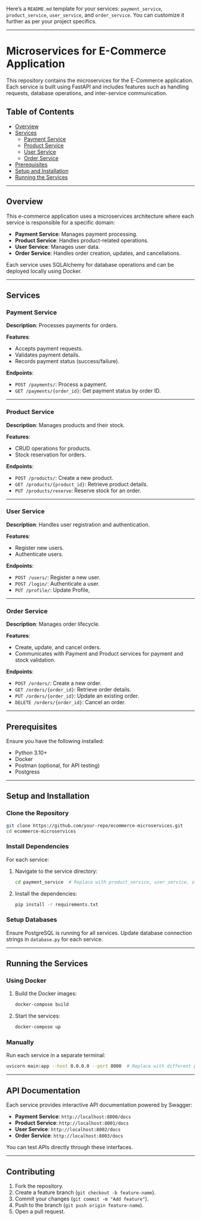 Here’s a `README.md` template for your services: `payment_service`, `product_service`, `user_service`, and `order_service`. You can customize it further as per your project specifics.

---

# Microservices for E-Commerce Application

This repository contains the microservices for the E-Commerce application. Each service is built using FastAPI and includes features such as handling requests, database operations, and inter-service communication.

## Table of Contents
- [Overview](#overview)
- [Services](#services)
  - [Payment Service](#payment-service)
  - [Product Service](#product-service)
  - [User Service](#user-service)
  - [Order Service](#order-service)
- [Prerequisites](#prerequisites)
- [Setup and Installation](#setup-and-installation)
- [Running the Services](#running-the-services)

---

## Overview
This e-commerce application uses a microservices architecture where each service is responsible for a specific domain:
- **Payment Service**: Manages payment processing.
- **Product Service**: Handles product-related operations.
- **User Service**: Manages user data.
- **Order Service**: Handles order creation, updates, and cancellations.

Each service uses SQLAlchemy for database operations and can be deployed locally using Docker.

---

## Services

### Payment Service
**Description**: Processes payments for orders.

**Features**:
- Accepts payment requests.
- Validates payment details.
- Records payment status (success/failure).

**Endpoints**:
- `POST /payments/`: Process a payment.
- `GET /payments/{order_id}`: Get payment status by order ID.

---

### Product Service
**Description**: Manages products and their stock.

**Features**:
- CRUD operations for products.
- Stock reservation for orders.

**Endpoints**:
- `POST /products/`: Create a new product.
- `GET /products/{product_id}`: Retrieve product details.
- `PUT /products/reserve`: Reserve stock for an order.

---

### User Service
**Description**: Handles user registration and authentication.

**Features**:
- Register new users.
- Authenticate users.

**Endpoints**:
- `POST /users/`: Register a new user.
- `POST /login/`: Authenticate a user.
-  `PUT /profile/`: Update Profile,

---

### Order Service
**Description**: Manages order lifecycle.

**Features**:
- Create, update, and cancel orders.
- Communicates with Payment and Product services for payment and stock validation.

**Endpoints**:
- `POST /orders/`: Create a new order.
- `GET /orders/{order_id}`: Retrieve order details.
- `PUT /orders/{order_id}`: Update an existing order.
- `DELETE /orders/{order_id}`: Cancel an order.

---

## Prerequisites
Ensure you have the following installed:
- Python 3.10+
- Docker
- Postman (optional, for API testing)
- Postgress

---

## Setup and Installation

### Clone the Repository
```bash
git clone https://github.com/your-repo/ecommerce-microservices.git
cd ecommerce-microservices
```

### Install Dependencies
For each service:
1. Navigate to the service directory:
   ```bash
   cd payment_service  # Replace with product_service, user_service, order_service
   ```
2. Install the dependencies:
   ```bash
   pip install -r requirements.txt
   ```

### Setup Databases
Ensure PostgreSQL is running for all services. Update database connection strings in `database.py` for each service.

---

## Running the Services

### Using Docker
1. Build the Docker images:
   ```bash
   docker-compose build
   ```
2. Start the services:
   ```bash
   docker-compose up
   ```

### Manually
Run each service in a separate terminal:
```bash
uvicorn main:app --host 0.0.0.0 --port 8000  # Replace with different ports for each service
```

---

## API Documentation
Each service provides interactive API documentation powered by Swagger:
- **Payment Service**: `http://localhost:8000/docs`
- **Product Service**: `http://localhost:8001/docs`
- **User Service**: `http://localhost:8002/docs`
- **Order Service**: `http://localhost:8003/docs`

You can test APIs directly through these interfaces.

---

## Contributing
1. Fork the repository.
2. Create a feature branch (`git checkout -b feature-name`).
3. Commit your changes (`git commit -m "Add feature"`).
4. Push to the branch (`git push origin feature-name`).
5. Open a pull request.

